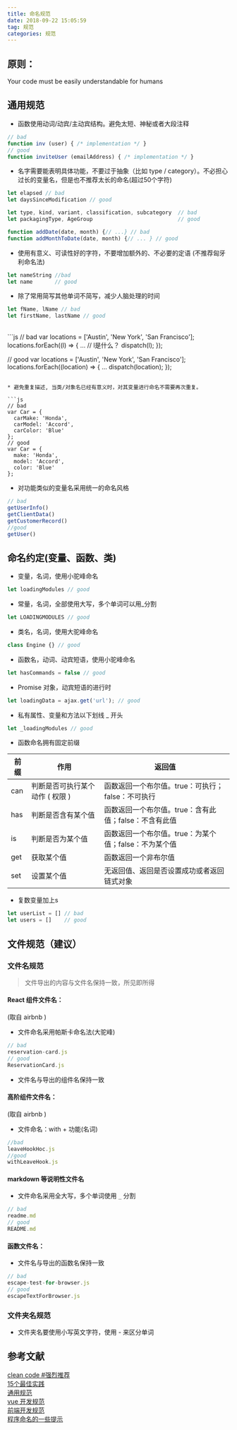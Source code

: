 ```yaml
---
title: 命名规范
date: 2018-09-22 15:05:59
tag: 规范
categories: 规范
---
```


## 原则： 

Your code must be easily understandable for humans


## 通用规范
* 函数使用动词/动宾/主动宾结构。避免太短、神秘或者大段注释

```js
// bad
function inv (user) { /* implementation */ }
// good
function inviteUser (emailAddress) { /* implementation */ }
```


* 名字需要能表明具体功能，不要过于抽象（比如 type / category）。不必担心过长的变量名，但是也不推荐太长的命名(超过50个字符) 

```js
let elapsed // bad
let daysSinceModification // good

let type, kind, variant, classification, subcategory  // bad
let packagingType, AgeGroup                           // good

function addDate(date, month) {// ...} // bad
function addMonthToDate(date, month) {// ... } // good
```


* 使用有意义、可读性好的字符，不要增加额外的、不必要的定语 (不推荐匈牙利命名法)

```js
let nameString //bad
let name       // good
```


* 除了常用简写其他单词不简写，减少人脑处理的时间

```js
let fName, lName // bad
let firstName, lastName // good
```
<br/>
```js
// bad
var locations = ['Austin', 'New York', 'San Francisco'];
locations.forEach((l) => {
  ...
  // l是什么？
  dispatch(l);
});

// good
var locations = ['Austin', 'New York', 'San Francisco'];
locations.forEach((location) => {
  ...
  dispatch(location);
});
```

* 避免重复描述, 当类/对象名已经有意义时，对其变量进行命名不需要再次重复。

```js
// bad
var Car = {
  carMake: 'Honda',
  carModel: 'Accord',
  carColor: 'Blue'
};
// good
var Car = {
  make: 'Honda',
  model: 'Accord',
  color: 'Blue'
};
```

* 对功能类似的变量名采用统一的命名风格

```js
// bad
getUserInfo()
getClientData()
getCustomerRecord()
//good
getUser()
```


## 命名约定(变量、函数、类)

* 变量，名词，使用小驼峰命名

```js
let loadingModules // good
```

* 常量，名词，全部使用大写，多个单词可以用_分割

```js
let LOADINGMODULES // good
```
* 类名，名词，使用大驼峰命名

```js
class Engine {} // good
```
* 函数名，动词、动宾短语，使用小驼峰命名

```js
let hasCommands = false // good
```
* Promise 对象，动宾短语的进行时

```js
let loadingData = ajax.get('url'); // good
```

* 私有属性、变量和方法以下划线 _ 开头

```js
let _loadingModules // good
```

* 函数命名拥有固定前缀

| 前缀   | 作用                 | 返回值                             |
| ---- | ------------------ | ------------------------------- |
| can  | 判断是否可执行某个动作 ( 权限 ) | 函数返回一个布尔值。true：可执行；false：不可执行   |
| has  | 判断是否含有某个值          | 函数返回一个布尔值。true：含有此值；false：不含有此值 |
| is   | 判断是否为某个值           | 函数返回一个布尔值。true：为某个值；false：不为某个值 |
| get  | 获取某个值              | 函数返回一个非布尔值                      |
| set  | 设置某个值              | 无返回值、返回是否设置成功或者返回链式对象           |

* 复数变量加上s

```js
let userList = [] // bad
let users = []    // good
```




## 文件规范（建议）


### 文件名规范

> 文件导出的内容与文件名保持一致，所见即所得

#### React 组件文件名：
  (取自 airbnb )
- 文件命名采用帕斯卡命名法(大驼峰)

```js
// bad
reservation-card.js
// good
ReservationCard.js
```

- 文件名与导出的组件名保持一致

#### 高阶组件文件名：
  (取自 airbnb )
- 文件命名：with + 功能(名词)

```js
//bad 
leaveHookHoc.js
//good
withLeaveHook.js
```
#### markdown 等说明性文件名
- 文件命名采用全大写，多个单词使用 `_` 分割
```js
// bad
readme.md
// good
README.md
```

#### 函数文件名：

- 文件名与导出的函数名保持一致
```js
// bad
escape-test-for-browser.js
// good
escapeTextForBrowser.js
```

### 文件夹名规范

* 文件夹名要使用小写英文字符，使用 - 来区分单词




## 参考文献
[clean code #强烈推荐](https://github.com/alivebao/clean-code-js)     
[15个最佳实践](http://legendmohe.net/2014/04/15/%E8%AF%9115%E6%9D%A1%E5%8F%98%E9%87%8F%E6%96%B9%E6%B3%95%E5%91%BD%E5%90%8D%E7%9A%84%E6%9C%80%E4%BD%B3%E5%AE%9E%E8%B7%B5/)       
[通用规范](http://zhibimo.com/read/Ashu/front-end-style-guide/javascript/general.html)       
[vue 开发规范](https://juejin.im/post/5ada9b586fb9a07aaf34c746)     
[前端开发规范](https://juejin.im/post/592d4a5b0ce463006b43b6da)    
[程序命名的一些提示](https://coolshell.cn/articles/1990.html)      
